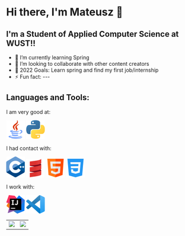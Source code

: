 # Hi there, I'm Mateusz 👋

## I'm a Student of Applied Computer Science at WUST!!

- 🌱 I’m currently learning Spring
- 👯 I’m looking to collaborate with other content creators
- 🥅 2022 Goals: Learn spring and find my first job/internship
- ⚡ Fun fact: ---

## Languages and Tools:

I am very good at:

![Java](img/java2.png)
![Python](img/python2.png)

I had contact with:

![c++](img/c%2B%2B2.png)
![scala](img/scala2.png)
![html](img/html2.png)
![css](img/css-32.png)

I work with:

![intelliJ](img/intellij2.png)
![VsCode](img/vsCode2.png)

<table>
  <tr>
    <td valign="top">
      <img src="https://github-readme-stats.vercel.app/api/top-langs/?username=Mat2OO1&layout=compact&theme=dark" height="200" /></td>
    <td valign="top"><img src="https://github-readme-stats.vercel.app/api?username=Mat2OO1&show_icons=true&theme=dark" height="200" /></td>
  </tr>
